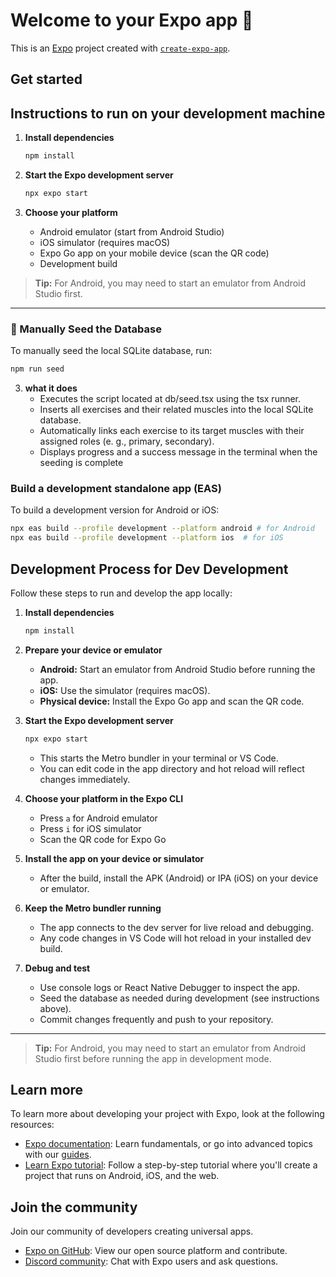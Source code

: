# Welcome to your Expo app 👋

This is an [Expo](https://expo.dev) project created with [`create-expo-app`](https://www.npmjs.com/package/create-expo-app).

## Get started

## Instructions to run on your development machine

1. **Install dependencies**

   ```bash
   npm install
   ```

2. **Start the Expo development server**

   ```bash
   npx expo start

   ```

3. **Choose your platform**
   - Android emulator (start from Android Studio)
   - iOS simulator (requires macOS)
   - Expo Go app on your mobile device (scan the QR code)
   - Development build

> **Tip:** For Android, you may need to start an emulator from Android Studio first.

---

### 🧠 Manually Seed the Database

To manually seed the local SQLite database, run:

```bash
npm run seed
```

3. **what it does**
   - Executes the script located at db/seed.tsx using the tsx runner.
   - Inserts all exercises and their related muscles into the local SQLite database.
   - Automatically links each exercise to its target muscles with their assigned roles (e. g., primary, secondary).
   - Displays progress and a success message in the terminal when the seeding is complete

### Build a development standalone app (EAS)

To build a development version for Android or iOS:

```bash
npx eas build --profile development --platform android # for Android
npx eas build --profile development --platform ios  # for iOS

```

## Development Process for Dev Development

Follow these steps to run and develop the app locally:

1. **Install dependencies**

   ```bash
   npm install
   ```

2. **Prepare your device or emulator**
   - **Android:** Start an emulator from Android Studio before running the app.
   - **iOS:** Use the simulator (requires macOS).
   - **Physical device:** Install the Expo Go app and scan the QR code.

3. **Start the Expo development server**

   ```bash
   npx expo start
   ```

   - This starts the Metro bundler in your terminal or VS Code.
   - You can edit code in the app directory and hot reload will reflect changes immediately.

4. **Choose your platform in the Expo CLI**
   - Press `a` for Android emulator
   - Press `i` for iOS simulator
   - Scan the QR code for Expo Go

5. **Install the app on your device or simulator**
   - After the build, install the APK (Android) or IPA (iOS) on your device or emulator.

6. **Keep the Metro bundler running**
   - The app connects to the dev server for live reload and debugging.
   - Any code changes in VS Code will hot reload in your installed dev build.

7. **Debug and test**
   - Use console logs or React Native Debugger to inspect the app.
   - Seed the database as needed during development (see instructions above).
   - Commit changes frequently and push to your repository.

---

> **Tip:** For Android, you may need to start an emulator from Android Studio first before running the app in development mode.

## Learn more

To learn more about developing your project with Expo, look at the following resources:

- [Expo documentation](https://docs.expo.dev/): Learn fundamentals, or go into advanced topics with our [guides](https://docs.expo.dev/guides).
- [Learn Expo tutorial](https://docs.expo.dev/tutorial/introduction/): Follow a step-by-step tutorial where you'll create a project that runs on Android, iOS, and the web.

## Join the community

Join our community of developers creating universal apps.

- [Expo on GitHub](https://github.com/expo/expo): View our open source platform and contribute.
- [Discord community](https://chat.expo.dev): Chat with Expo users and ask questions.
